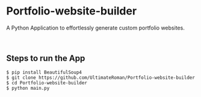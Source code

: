 # Portfolio-website-builder

A Python Application to effortlessly generate custom portfolio websites.

<br/>

## Steps to run the App

```
$ pip install BeautifulSoup4
$ git clone https://github.com/UltimateRoman/Portfolio-website-builder
$ cd Portfolio-website-builder
$ python main.py
```
